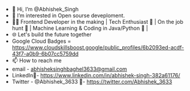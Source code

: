 - 👋 Hi, I’m @Abhishek_Singh
- 👀 I’m interested in Open sourse deveploment.
- 👩‍💻 Frontend Developer in the making | Tech Enthusiast 🚀 | On the job hunt 🌟 | Machine Learning & Coding in Java/Python 🤖 |
- 🌐 Let's build the future together
-    Google Cloud Badges = https://www.cloudskillsboost.google/public_profiles/6b2093ed-acdf-43f7-a0b9-6b07cc5759dd
- 📫 How to reach me
-   email - abhisheksinghbaghel3633@gmail.com
-   LinkedIn🔗- https://www.linkedin.com/in/abhishek-singh-382a61176/
-   Twitter - @Abhishek_3633 🔗- https://twitter.com/Abhishek_3633

<!---
Abhishek3633/Abhishek3633 is a ✨ special ✨ repository because its `README.md` (this file) appears on your GitHub profile.
You can click the Preview link to take a look at your changes.
--->
